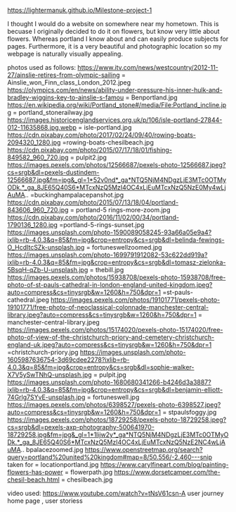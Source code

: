 https://lightermanuk.github.io/Milestone-project-1

I thought I would do a website on somewhere near my hometown.  This is becuase I originally decided to do it on flowers, but know very little about flowers.  Whereas portland I know about and can easily produce subjects for pages.  Furthermore, it is a very beautiful and photographic location so my webpage is naturally visually appealing.

photos used as follows:
https://www.itv.com/news/westcountry/2012-11-27/ainslie-retires-from-olympic-sailing = Ainslie_won_Finn_class_London_2012.jpeg
https://olympics.com/en/news/ability-under-pressure-his-inner-hulk-and-bradley-wiggins-key-to-ainslie-s-famou = Benportland.jpg
https://en.wikipedia.org/wiki/Portland_stone#/media/File:Portland_incline.jpg = portland_stonerailway.jpg
https://images.historicenglandservices.org.uk/p/106/isle-portland-27844-012-11635868.jpg.webp = isle-portland.jpg
https://cdn.pixabay.com/photo/2017/02/24/09/40/rowing-boats-2094320_1280.jpg =rowing-boats-chesilbeach.jpg
https://cdn.pixabay.com/photo/2015/07/17/18/01/fishing-849582_960_720.jpg = pulpit2.jpg
https://images.pexels.com/photos/12566687/pexels-photo-12566687.jpeg?cs=srgb&dl=pexels-dustindem-12566687.jpg&fm=jpg&_gl=1*52v0nd*_ga*NTQ5NjM4NDgzLjE3MTc0OTMyODk.*_ga_8JE65Q40S6*MTcxNzQ5MzI4OC4xLjEuMTcxNzQ5NzE0My4wLjAuMA.. =buckinghampalacepanshot.jpg
https://cdn.pixabay.com/photo/2015/07/13/18/04/portland-843606_960_720.jpg = portland-5 rings-more-zoom.jpg
https://cdn.pixabay.com/photo/2016/11/02/00/34/portland-1790136_1280.jpg =portland-5-rings-sunset.jpg
https://images.unsplash.com/photo-1590089058245-93a66a05e9a4?ixlib=rb-4.0.3&q=85&fm=jpg&crop=entropy&cs=srgb&dl=belinda-fewings-O_HcdItcSZk-unsplash.jpg = fortuneswellzoomed.jpg
https://images.unsplash.com/photo-1699791912082-53c622dd919a?ixlib=rb-4.0.3&q=85&fm=jpg&crop=entropy&cs=srgb&dl=tomasz-zielonka-5BsqH-qZb-U-unsplash.jpg = thebill.jpg
https://images.pexels.com/photos/15938708/pexels-photo-15938708/free-photo-of-st-pauls-cathedral-in-london-england-united-kingdom.jpeg?auto=compress&cs=tinysrgb&w=1260&h=750&dpr=1 =st-pauls-cathedral.jpeg
https://images.pexels.com/photos/19101771/pexels-photo-19101771/free-photo-of-neoclassical-colonnade-manchester-central-library.jpeg?auto=compress&cs=tinysrgb&w=1260&h=750&dpr=1 = manchester-central-library.jpeg
https://images.pexels.com/photos/15174020/pexels-photo-15174020/free-photo-of-view-of-the-christchurch-priory-and-cemetery-christchurch-england-uk.jpeg?auto=compress&cs=tinysrgb&w=1260&h=750&dpr=1 =christchurch-priory.jpg
https://images.unsplash.com/photo-1605987636754-3d69cdee2278?ixlib=rb-4.0.3&q=85&fm=jpg&crop=entropy&cs=srgb&dl=sophie-walker-X7V5ySwTNhQ-unsplash.jpg = pulpit.jpg
https://images.unsplash.com/photo-1680680341266-b4246d3a3887?ixlib=rb-4.0.3&q=85&fm=jpg&crop=entropy&cs=srgb&dl=benjamin-elliott-74Grlg7SYvE-unsplash.jpg = fortuneswell.jpg
https://images.pexels.com/photos/6398527/pexels-photo-6398527.jpeg?auto=compress&cs=tinysrgb&w=1260&h=750&dpr=1 = stpaulsfoggy.jpg
https://images.pexels.com/photos/18729258/pexels-photo-18729258.jpeg?cs=srgb&dl=pexels-axp-photography-500641970-18729258.jpg&fm=jpg&_gl=1*1lijw2y*_ga*NTQ5NjM4NDgzLjE3MTc0OTMyODk.*_ga_8JE65Q40S6*MTcxNzQ5MzI4OC4xLjEuMTcxNzQ5NzE2NC4wLjAuMA.. bpalacezoomed.jpg
https://www.openstreetmap.org/search?query=portland%20united%20kingdom#map=8/50.556/-2.460---snip taken for = locationportland.jpg
https://www.carylfineart.com/blog/painting-flowers-has-power = flowerpath.jpg
https://www.dorsetcamper.com/the-chesil-beach.html = chesilbeach.jpg


video used:
https://www.youtube.com/watch?v=tNsV61csn-A
user journey home page , user storiess
